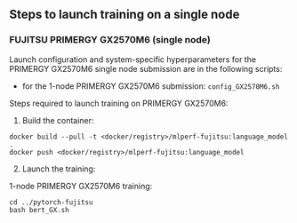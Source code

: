 ## Steps to launch training on a single node

### FUJITSU PRIMERGY GX2570M6 (single node)
Launch configuration and system-specific hyperparameters for the PRIMERGY GX2570M6
single node submission are in the following scripts:
* for the 1-node PRIMERGY GX2570M6 submission: `config_GX2570M6.sh`

Steps required to launch training on PRIMERGY GX2570M6:

1. Build the container:

```
docker build --pull -t <docker/registry>/mlperf-fujitsu:language_model .
docker push <docker/registry>/mlperf-fujitsu:language_model
```

2. Launch the training:

1-node PRIMERGY GX2570M6 training:

```
cd ../pytorch-fujitsu
bash bert_GX.sh
```
